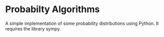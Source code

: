 # Probabilty Algorithms
A simple implementation of some probability distributions using Python. It requires the library sympy.
